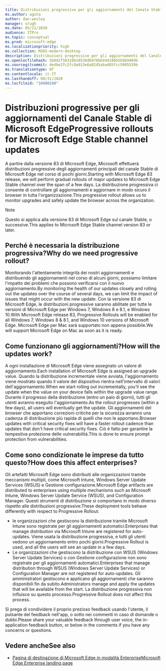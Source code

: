 ```yaml
---
title: Distribuzioni progressive per gli aggiornamenti del Canale Stable di Microsoft Edge
ms.author: aguta
author: dan-wesley
manager: srugh
ms.date: 05/21/2020
audience: ITPro
ms.topic: conceptual
ms.prod: microsoft-edge
ms.localizationpriority: high
ms.collection: M365-modern-desktop
description: Distribuzioni progressive per gli aggiornamenti del Canale Stable di Microsoft Edge
ms.openlocfilehash: 5b0d2f58318b10538d0470b644d346b5b9b9489b
ms.sourcegitcommit: 4edbe2fc2fc9a013e6a0245aba485fcc5905539b
ms.translationtype: HT
ms.contentlocale: it-IT
ms.lasthandoff: 08/31/2020
ms.locfileid: "10980240"
---
```

# <span data-ttu-id="ee8a7-103">Distribuzioni progressive per gli aggiornamenti del Canale Stable di Microsoft Edge</span><span class="sxs-lookup"><span data-stu-id="ee8a7-103">Progressive rollouts for Microsoft Edge Stable channel updates</span></span>

<span data-ttu-id="ee8a7-104">A partire dalla versione 83 di Microsoft Edge, Microsoft effettuerà distribuzioni progressive degli aggiornamenti principali del canale Stable di Microsoft Edge nel corso di pochi giorni.</span><span class="sxs-lookup"><span data-stu-id="ee8a7-104">Starting with Microsoft Edge 83 release, we will perform gradual rollouts of major updates to Microsoft Edge Stable channel over the span of a few days.</span></span> <span data-ttu-id="ee8a7-105">La distribuzione progressiva ci consente di controllare gli aggiornamenti e aggiornare in modo sicuro il browser in tutta l'organizzazione.</span><span class="sxs-lookup"><span data-stu-id="ee8a7-105">This progressive rollout allows us to monitor upgrades and safely update the browser across the organization.</span></span>

> [!NOTE]
> <span data-ttu-id="ee8a7-106">Questo si applica alla versione 83 di Microsoft Edge sul canale Stable, o successive.</span><span class="sxs-lookup"><span data-stu-id="ee8a7-106">This applies to Microsoft Edge Stable channel version 83 or later.</span></span>

## <span data-ttu-id="ee8a7-107">Perché è necessaria la distribuzione progressiva?</span><span class="sxs-lookup"><span data-stu-id="ee8a7-107">Why do we need progressive rollout?</span></span>

<span data-ttu-id="ee8a7-108">Monitorando l'attentamente integrità dei nostri aggiornamenti e distribuendo gli aggiornamenti nel corso di alcuni giorni, possiamo limitare l'impatto dei problemi che possono verificarsi con il nuovo aggiornamento.</span><span class="sxs-lookup"><span data-stu-id="ee8a7-108">By monitoring the health of our updates closely and rolling out the updates over the course of several days, we can limit the impact of issues that might occur with the new update.</span></span> <span data-ttu-id="ee8a7-109">Con la versione 83 di Microsoft Edge, le distribuzioni progressive saranno abilitate per tutte le versioni di Microsoft Edge per Windows 7, Windows 8 e 8.1, e Windows 10.</span><span class="sxs-lookup"><span data-stu-id="ee8a7-109">With Microsoft Edge release 83, Progressive Rollouts will be enabled for all Windows 7, Windows 8 & 8.1, and Windows 10 versions of Microsoft Edge.</span></span> <span data-ttu-id="ee8a7-110">Microsoft Edge per Mac sarà supportato non appena possibile.</span><span class="sxs-lookup"><span data-stu-id="ee8a7-110">We will support Microsoft Edge on Mac as soon as it is ready.</span></span>

## <span data-ttu-id="ee8a7-111">Come funzionano gli aggiornamenti?</span><span class="sxs-lookup"><span data-stu-id="ee8a7-111">How will the updates work?</span></span>

<span data-ttu-id="ee8a7-112">A ogni installazione di Microsoft Edge viene assegnato un valore di aggiornamento.</span><span class="sxs-lookup"><span data-stu-id="ee8a7-112">Each installation of Microsoft Edge is assigned an upgrade value.</span></span> <span data-ttu-id="ee8a7-113">Quando la distribuzione incrementale viene avviata, l'aggiornamento viene mostrato quando il valore del dispositivo rientra nell'intervallo di valori dell'aggiornamento.</span><span class="sxs-lookup"><span data-stu-id="ee8a7-113">When we start rolling out incrementally, you'll see the update when the value on your device falls within the upgrade value range.</span></span> <span data-ttu-id="ee8a7-114">Durante il progresso della distribuzione (entro un paio di giorni), tutti gli utenti avranno eseguito l'aggiornamento.</span><span class="sxs-lookup"><span data-stu-id="ee8a7-114">As the rollout progresses (within a few days), all users will eventually get the update.</span></span> <span data-ttu-id="ee8a7-115">Gli aggiornamenti del browser che apportano correzioni critiche per la sicurezza avranno una cadenza di distribuzione più rapida di quelli che non le apportano.</span><span class="sxs-lookup"><span data-stu-id="ee8a7-115">Browser updates with critical security fixes will have a faster rollout cadence than updates that don't have critical security fixes.</span></span> <span data-ttu-id="ee8a7-116">Ciò è fatto per garantire la tempestiva protezione delle vulnerabilità.</span><span class="sxs-lookup"><span data-stu-id="ee8a7-116">This is done to ensure prompt protection from vulnerabilities.</span></span>

## <span data-ttu-id="ee8a7-117">Come sono condizionate le imprese da tutto questo?</span><span class="sxs-lookup"><span data-stu-id="ee8a7-117">How does this affect enterprises?</span></span>

<span data-ttu-id="ee8a7-118">Gli artefatti Microsoft Edge sono distribuiti alle organizzazioni tramite meccanismi multipli, come Microsoft Intune, Windows Server Update Services (WSUS) e Gestione configurazione.</span><span class="sxs-lookup"><span data-stu-id="ee8a7-118">Microsoft Edge artifacts are distributed to enterprises using multiple mechanisms such as Microsoft Intune, Windows Server Update Service (WSUS), and Configuration Manager.</span></span> <span data-ttu-id="ee8a7-119">Questi strumenti di distribuzione si comportano in modo diverso rispetto alle distribuzioni progressive:</span><span class="sxs-lookup"><span data-stu-id="ee8a7-119">These deployment tools behave differently with respect to Progressive Rollout:</span></span>

- <span data-ttu-id="ee8a7-120">le organizzazioni che gestiscono la distribuzione tramite Microsoft Intune sono registrate per gli aggiornamenti automatici.</span><span class="sxs-lookup"><span data-stu-id="ee8a7-120">Enterprises that manage distribution via Microsoft Intune are registered for auto-updates.</span></span> <span data-ttu-id="ee8a7-121">Viene usata la distribuzione progressiva, e tutti gli utenti vedono un aggiornamento entro pochi giorni.</span><span class="sxs-lookup"><span data-stu-id="ee8a7-121">Progressive Rollout is used, and all the users will see an update in a few days.</span></span>
- <span data-ttu-id="ee8a7-122">Le organizzazioni che gestiscono la distribuzione con WSUS (Windows Server Update Services) o con Gestione configurazione non sono registrate per gli aggiornamenti automatici.</span><span class="sxs-lookup"><span data-stu-id="ee8a7-122">Enterprises that manage distribution through WSUS (Windows Server Update Services) or Configuration Manager are not registered for auto-updates.</span></span> <span data-ttu-id="ee8a7-123">Gli amministratori gestiscono e applicano gli aggiornamenti che saranno disponibili fin da subito.</span><span class="sxs-lookup"><span data-stu-id="ee8a7-123">Administrators manage and apply the updates that will be available from the start.</span></span> <span data-ttu-id="ee8a7-124">La distribuzione progressiva non influisce su questo processo.</span><span class="sxs-lookup"><span data-stu-id="ee8a7-124">Progressive Rollout does not affect this process.</span></span>

<span data-ttu-id="ee8a7-125">Si prega di condividere il proprio prezioso feedback usando l'utente, il pulsante del feedback nell'app, o sotto nei commenti in caso di domande o dubbi.</span><span class="sxs-lookup"><span data-stu-id="ee8a7-125">Please share your valuable feedback through user voice, the in-application feedback button, or below in the comments if you have any concerns or questions.</span></span>

## <span data-ttu-id="ee8a7-126">Vedere anche</span><span class="sxs-lookup"><span data-stu-id="ee8a7-126">See also</span></span>

- [<span data-ttu-id="ee8a7-127">Pagina di destinazione di Microsoft Edge in modalità Enterprise</span><span class="sxs-lookup"><span data-stu-id="ee8a7-127">Microsoft Edge Enterprise landing page</span></span>](https://aka.ms/EdgeEnterprise)
